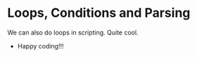 # Loops, Conditions and Parsing
We can also do loops in scripting. Quite cool.<br>
* Happy coding!!!

